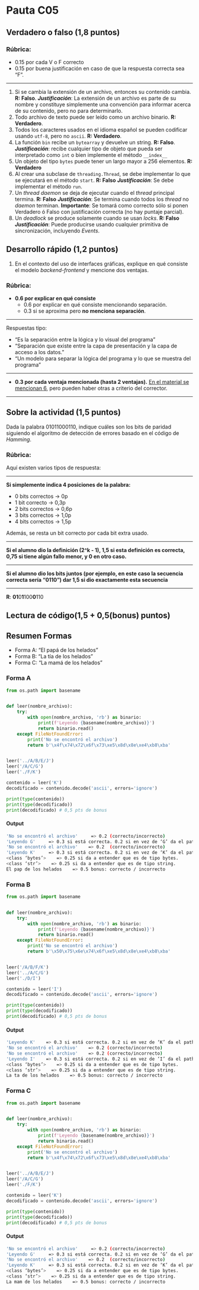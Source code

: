 # Pauta C05
## Verdadero o falso (1,8 puntos)
### Rúbrica:
+ 0.15 por cada V o F correcto
+ 0.15 por buena justificación en caso de que la respuesta correcta sea “F”.
------------
1. Si se cambia la extensión de un archivo, entonces su contenido cambia.
   **R: Falso**.
   ***Justificación***: La extensión de un archivo es parte de su nombre y constituye simplemente una convención para informar acerca de su contenido, pero no para determinarlo.
2. Todo archivo de texto puede ser leído como un archivo binario.
   **R: Verdadero**.
3. Todos los caracteres usados en el idioma español se pueden codificar usando 
   `utf-8`, pero no `ascii`.
   **R: Verdadero**.
4. La función `bin` recibe un `bytearray` y devuelve un string.
   **R: Falso**.
   ***Justificación***: recibe cualquier tipo de objeto que pueda ser interpretado como `int` o bien implemente el método `__index__`
5. Un objeto del tipo `bytes` puede tener un largo mayor a 256 elementos.
   **R: Verdadero**
6. Al crear una subclase de `threading.Thread`, se debe implementar lo que se ejecutará en el método `start`.
   **R: Falso** 
   ***Justificación***: Se debe implementar el método `run`.
7. Un _thread_ _daemon_ se deja de ejecutar cuando el _thread_ principal termina.
   **R: Falso**
   ***Justificación***: Se termina cuando todos los _thread_ no _daemon_ terminan.
   **Importante**: Se tomará como correcto sólo si ponen Verdadero ó Falso con justificación correcta (no hay puntaje parcial).
8. Un _deadlock_ se produce solamente cuando se usan _locks_.
   **R: Falso**
   ***Justificación***: Puede producirse usando cualquier primitiva de sincronización, incluyendo _Events_.

  
## Desarrollo rápido (1,2 puntos)
1. En el contexto del uso de interfaces gráficas, explique en qué consiste el modelo *backend-frontend* y mencione dos ventajas.

### Rúbrica:
+ **0.6 por explicar en qué consiste**
    + 0.6 por explicar en qué consiste mencionando separación.
    + 0.3 si se aproxima pero **no menciona separación**.
----
Respuestas tipo:
+ “Es la separación entre la lógica y lo visual del programa”
+ “Separación que existe entre la capa de presentación y la capa de acceso a los datos.”
+ “Un modelo para separar la lógica del programa y lo que se muestra del programa”
----
+ **0.3 por cada ventaja mencionada (hasta 2 ventajas).** [En el material se mencionan 6](https://github.com/IIC2233/contenidos/blob/master/semana-10/5-dise%C3%B1o-front-back.ipynb), pero pueden haber otras a criterio del corrector.
-------


## Sobre la actividad (1,5 puntos)
Dada la palabra 01011000110, indique cuáles son los bits de paridad siguiendo el algoritmo de detección de errores basado en el código de *Hamming*.

### Rúbrica:
Aquí existen varios tipos de respuesta:

----
**Si simplemente indica 4 posiciones de la palabra:**
- 0 bits correctos → 0p
- 1 bit correcto → 0,3p
- 2 bits correctos → 0,6p
- 3 bits correctos → 1,0p
- 4 bits correctos → 1,5p

Además, se resta un bit correcto por cada bit extra usado.

----
**Si el alumno dio la definición (2^k - 1), 1,5 si esta definición es correcta, 0,75 si tiene algún fallo menor, y 0 en otro caso.**

----

**Si el alumno dio los bits juntos (por ejemplo, en este caso la secuencia correcta sería “0110”) dar 1,5 si dio exactamente esta secuencia**

----
**R**: **01**0**1**100**0**110
## Lectura de código(1,5 + 0,5(bonus) puntos)
## Resumen Formas

+ Forma A: “El papá de los helados”
+ Forma B: “La tía de los helados”
+ Forma C: “La mamá de los helados”


### Forma A 
```python
from os.path import basename


def leer(nombre_archivo):
    try:
        with open(nombre_archivo, 'rb') as binario:
            print(f'Leyendo {basename(nombre_archivo)}')
            return binario.read()
    except FileNotFoundError:
        print('No se encontró el archivo')
        return b'\x4f\x74\x72\x6f\x73\xe5\x8d\x8e\xe4\xb8\xba'


leer('../A/B/E/J')
leer('/A/C/G')
leer('./F/K')

contenido = leer('K')
decodificado = contenido.decode('ascii', errors='ignore')

print(type(contenido))
print(type(decodificado))  
print(decodificado) # 0,5 pts de bonus
```
#### Output
```bash
'No se encontró el archivo'     => 0.2 (correcto/incorrecto)
'Leyendo G'     => 0.3 si está correcta. 0.2 si en vez de ‘G’ da el path completo.
'No se encontró el archivo'    => 0.2  (correcto/incorrecto)
'Leyendo K'     => 0.3 si está correcta. 0.2 si en vez de ‘K’ da el path completo.
<class ‘bytes’>    => 0.25 si da a entender que es de tipo bytes.
<class ‘str’>    => 0.25 si da a entender que es de tipo string.
El pap de los helados    => 0.5 bonus: correcto / incorrecto
```

###  Forma B 
```python
from os.path import basename


def leer(nombre_archivo):
    try:
        with open(nombre_archivo, 'rb') as binario:
            print(f'Leyendo {basename(nombre_archivo)}')
            return binario.read()
    except FileNotFoundError:
        print('No se encontró el archivo')
        return b'\x50\x75\x6e\x74\x6f\xe5\x8d\x8e\xe4\xb8\xba'


leer('/A/B/F/K')
leer('../A/C/G')
leer('./D/I')

contenido = leer('I')
decodificado = contenido.decode('ascii', errors='ignore')

print(type(contenido))
print(type(decodificado))  
print(decodificado) # 0,5 pts de bonus
```
#### Output
```bash
'Leyendo K'    => 0.3 si está correcta. 0.2 si en vez de ‘K’ da el path completo.
'No se encontró el archivo'    => 0.2 (correcto/incorrecto)
'No se encontró el archivo'    => 0.2 (correcto/incorrecto)
'Leyendo I'    => 0.3 si está correcta. 0.2 si en vez de ‘I’ da el path completo.
<class ‘bytes’>    => 0.25 si da a entender que es de tipo bytes.
<class ‘str’>    => 0.25 si da a entender que es de tipo string.
La ta de los helados    => 0.5 bonus: correcto / incorrecto

```
###  Forma C
```python
from os.path import basename


def leer(nombre_archivo):
    try:
        with open(nombre_archivo, 'rb') as binario:
            print(f'Leyendo {basename(nombre_archivo)}')
            return binario.read()
    except FileNotFoundError:
        print('No se encontró el archivo')
        return b'\x4f\x74\x72\x6f\x73\xe5\x8d\x8e\xe4\xb8\xba'


leer('../A/B/E/J')
leer('/A/C/G')
leer('./F/K')

contenido = leer('K')
decodificado = contenido.decode('ascii', errors='ignore')

print(type(contenido))
print(type(decodificado))  
print(decodificado) # 0,5 pts de bonus
```
#### Output
```bash
'No se encontró el archivo'     => 0.2 (correcto/incorrecto)
'Leyendo G'     => 0.3 si está correcta. 0.2 si en vez de ‘G’ da el path completo.
'No se encontró el archivo'    => 0.2  (correcto/incorrecto)
'Leyendo K'     => 0.3 si está correcta. 0.2 si en vez de ‘K’ da el path completo.
<class ‘bytes’>    => 0.25 si da a entender que es de tipo bytes.
<class ‘str’>    => 0.25 si da a entender que es de tipo string.
La mam de los helados    => 0.5 bonus: correcto / incorrecto

```
